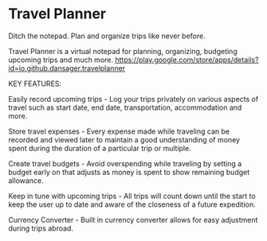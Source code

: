 # Travel Planner
Ditch the notepad. Plan and organize trips like never before.

Travel Planner is a virtual notepad for planning, organizing, budgeting upcoming trips and much more.
https://play.google.com/store/apps/details?id=io.github.dansager.travelplanner

KEY FEATURES:

Easily record upcoming trips -
Log your trips privately on various aspects of travel such as start date, end date, transportation, accommodation and more. 

Store travel expenses -
Every expense made while traveling can be recorded and viewed later to maintain a good understanding of money spent during the duration of a particular trip or multiple.

Create travel budgets -
Avoid overspending while traveling by setting a budget early on that adjusts as money is spent to show remaining budget allowance.

Keep in tune with upcoming trips -
All trips will count down until the start to keep the user up to date and aware of the closeness of a future expedition.

Currency Converter -
Built in currency converter allows for easy adjustment during trips abroad.
